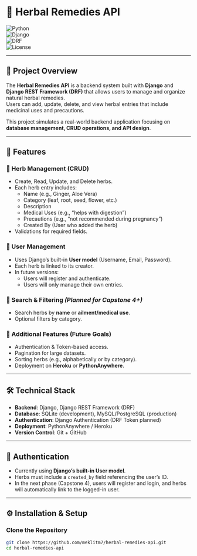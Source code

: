 # 🌿 Herbal Remedies API  

![Python](https://img.shields.io/badge/Python-3.10%2B-blue?logo=python&logoColor=white)  
![Django](https://img.shields.io/badge/Django-4.x-darkgreen?logo=django&logoColor=white)  
![DRF](https://img.shields.io/badge/Django%20REST%20Framework-API-red?logo=django&logoColor=white)  
![License](https://img.shields.io/badge/License-MIT-yellow)  

---

## 📌 Project Overview  

The **Herbal Remedies API** is a backend system built with **Django** and **Django REST Framework (DRF)** that allows users to manage and organize natural herbal remedies.  
Users can add, update, delete, and view herbal entries that include medicinal uses and precautions.  

This project simulates a real-world backend application focusing on **database management, CRUD operations, and API design**.  

---

## 🚀 Features  

### 🌱 Herb Management (CRUD)  
- Create, Read, Update, and Delete herbs.  
- Each herb entry includes:  
  - Name (e.g., Ginger, Aloe Vera)  
  - Category (leaf, root, seed, flower, etc.)  
  - Description  
  - Medical Uses (e.g., “helps with digestion”)  
  - Precautions (e.g., “not recommended during pregnancy”)  
  - Created By (User who added the herb)  
- Validations for required fields.  

### 👤 User Management  
- Uses Django’s built-in **User model** (Username, Email, Password).  
- Each herb is linked to its creator.  
- In future versions:  
  - Users will register and authenticate.  
  - Users will only manage their own entries.  

### 🔎 Search & Filtering *(Planned for Capstone 4+)*  
- Search herbs by **name** or **ailment/medical use**.  
- Optional filters by category.  

### 📑 Additional Features (Future Goals)  
- Authentication & Token-based access.  
- Pagination for large datasets.  
- Sorting herbs (e.g., alphabetically or by category).  
- Deployment on **Heroku** or **PythonAnywhere**.  

---

## 🛠 Technical Stack  
- **Backend**: Django, Django REST Framework (DRF)  
- **Database**: SQLite (development), MySQL/PostgreSQL (production)  
- **Authentication**: Django Authentication (DRF Token planned)  
- **Deployment**: PythonAnywhere / Heroku  
- **Version Control**: Git + GitHub  

---

## 🔑 Authentication  
- Currently using **Django’s built-in User model**.  
- Herbs must include a `created_by` field referencing the user’s ID.  
- In the next phase (Capstone 4), users will register and login, and herbs will automatically link to the logged-in user.  

---

## ⚙️ Installation & Setup  

### Clone the Repository  
```bash
git clone https://github.com/meklitm7/herbal-remedies-api.git
cd herbal-remedies-api
